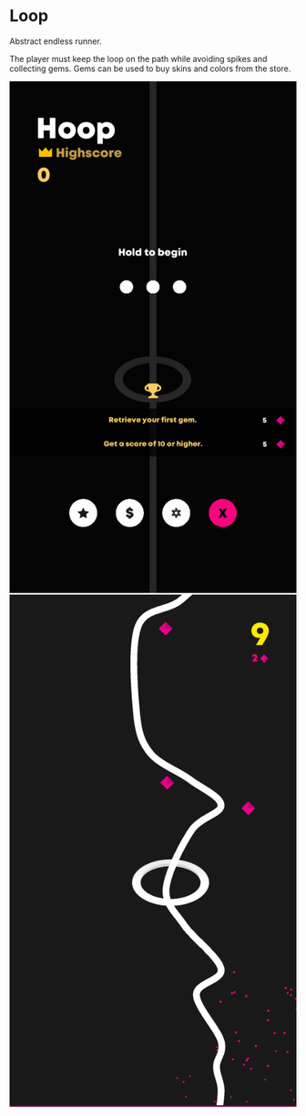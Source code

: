 # Loop
Abstract endless runner.

The player must keep the loop on the path while avoiding spikes and collecting gems.
Gems can be used to buy skins and colors from the store.

![Screenshot](Screenshots/Screenshot1.png)
![Screenshot](Screenshots/Screenshot3.png)

